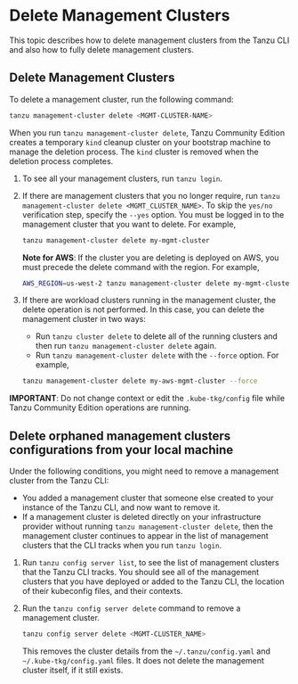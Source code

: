 # Delete Management Clusters

This topic describes how to delete management clusters from the Tanzu CLI and also how to fully delete management clusters.

## Delete Management Clusters

To delete a management cluster, run the following command:

```sh
tanzu management-cluster delete <MGMT-CLUSTER-NAME>
```

When you run `tanzu management-cluster delete`, Tanzu Community Edition creates a temporary `kind` cleanup cluster on your bootstrap machine to manage the deletion process. The `kind` cluster is removed when the deletion process completes.

1. To see all your management clusters, run `tanzu login`.
1. If there are management clusters that you no longer require, run `tanzu management-cluster delete <MGMT_CLUSTER_NAME>`. To skip the `yes/no` verification step, specify the `--yes` option. You must be logged in to the management cluster that you want to delete. For example,

   ```sh
   tanzu management-cluster delete my-mgmt-cluster
   ```

   **Note for AWS**: If the cluster you are deleting is deployed on AWS, you must precede the delete command with the region. For example,

   ```sh
   AWS_REGION=us-west-2 tanzu management-cluster delete my-mgmt-cluster
   ```

1. If there are workload clusters running in the management cluster, the delete operation is not performed. In this case, you can delete the management cluster in two ways:
   * Run `tanzu cluster delete` to delete all of the running clusters and then run `tanzu management-cluster delete` again.
   * Run `tanzu management-cluster delete` with the `--force` option. For example,

   ```sh
   tanzu management-cluster delete my-aws-mgmt-cluster --force
   ```

**IMPORTANT**: Do not change context or edit the `.kube-tkg/config` file while Tanzu Community Edition operations are running.

## Delete orphaned management clusters configurations from your local machine

Under the following conditions, you might need to remove a management cluster from the Tanzu CLI:

* You added a management cluster that someone else created to your instance of the Tanzu CLI, and now want to remove it.
* If a management cluster is deleted directly on your infrastructure provider without running `tanzu management-cluster delete`, then the management cluster continues to appear in the list of management clusters that the CLI tracks when you run `tanzu login`.

1. Run `tanzu config server list`, to see the list of management clusters that the Tanzu CLI tracks. You should see all of the management clusters that you have deployed or added to the Tanzu CLI, the location of their kubeconfig files, and their contexts.
1. Run the `tanzu config server delete` command to remove a management cluster.

   ```sh
   tanzu config server delete <MGMT-CLUSTER_NAME>
   ```

   This removes the cluster details from the `~/.tanzu/config.yaml` and `~/.kube-tkg/config.yaml` files. It does not delete the management cluster itself, if it still exists.
